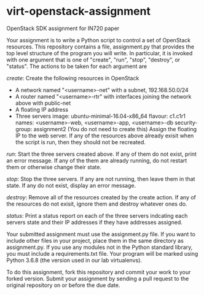 # virt-openstack-assignment
OpenStack SDK assignment for IN720 paper

Your assignment is to write a Python script to control a set of 
OpenStack resources. This repository contains a file, assignment.py
that provides the top level structure of the program you will write.
In particular, it is invoked with one argument that is one of
"create", "run", "stop", "destroy", or "status". The actions to 
be taken for each argument are

*create*: Create the following resources in OpenStack
  - A network named "\<username\>-net" with a subnet, 192.168.50.0/24
  - A router named "\<username\>-rtr" with interfaces joining the network
    above with public-net
  - A floating IP address
  - Three servers
        image: ubuntu-minimal-16.04-x86_64
        flavour: c1.c1r1
        names: \<username\>-web, \<username\>-app, \<username\>-db
        security-group: assignment2 (You do not need to create this)
  Assign the floating IP to the web server.
  If any of the resources above already exisit when the script is run, then they 
  should not be recreated.

*run*: Start the three servers created above. If any of them do not exist, 
print an error message. If any of the them are already running, do not restart
them or otherwise change their state.

*stop*: Stop the three servers. If any are not running, then leave them in
that state. If any do not exist, display an error message.

*destroy*: Remove all of the resources created by the create action. If any
of the resources do not exisit, ignore them and destroy whatever ones do.

*status*: Print a status report on each of the three servers indcating
each servers state and their IP addresses if they have addresses assigned.

Your submitted assignment must use the assignment.py file. If you want to 
include other files in your project, place them in the same directory as assignment.py.
If you use any modules not in the Python standard library, you must include a
requirements.txt file. Your program will be marked using Python 3.6.8 (the version
used in our lab virtualenvs).

To do this assignment, fork this repository and commit your work to your forked
version. Submit your assignment by sending a pull request to the original repository
on or before the due date.          

